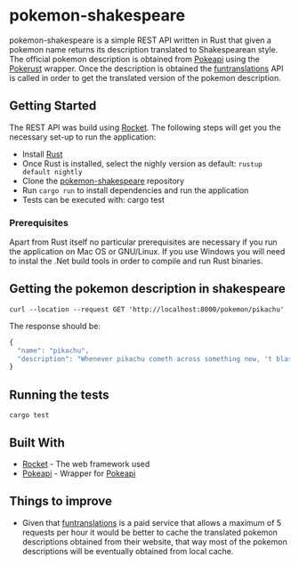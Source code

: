 # pokemon-shakespeare

pokemon-shakespeare is a simple REST API written in Rust that given a pokemon name returns its description translated to Shakespearean style. 
The official pokemon description is obtained from [Pokeapi](https://pokeapi.co/) using the [Pokerust](https://gitlab.com/lunik1/pokerust) wrapper. Once the description
is obtained the [funtranslations](https://funtranslations.com/api/shakespeare) API is called in order to get the translated version of the pokemon description.

## Getting Started

The REST API was build using [Rocket](https://rocket.rs/v0.4/). The following steps will get you the necessary set-up to run the application:
* Install [Rust](https://www.rust-lang.org/tools/install)
* Once Rust is installed, select the nighly version as default: `rustup default nightly`
* Clone the [pokemon-shakespeare](https://github.com/felipe07/pokemon-shakespeare/) repository
* Run `cargo run` to install dependencies and run the application
* Tests can be executed with: cargo test

### Prerequisites

Apart from Rust itself no particular prerequisites are necessary if you run the application on Mac OS or GNU/Linux. If you use Windows you will need to instal the .Net build tools in order to compile and run Rust binaries.

## Getting the pokemon description in shakespeare

`curl --location --request GET 'http://localhost:8000/pokemon/pikachu'`

The response should be:

```javascript
{
  "name": "pikachu",
  "description": "Whenever pikachu cometh across something new, 't blasts 't with a jolt of electricity. If 't be true thee cometh across ablackened berry,  't’s evidence yond this pokémon did misprision theintensity of its charge."
}
```

## Running the tests

`cargo test`

## Built With

* [Rocket](https://rocket.rs/v0.4/) - The web framework used
* [Pokeapi](https://pokeapi.co/) - Wrapper for [Pokeapi](https://pokeapi.co/)

## Things to improve

* Given that [funtranslations](https://funtranslations.com/api/shakespeare) is a paid service that allows a maximum of 5 requests per hour it would be better to cache the translated pokemon descriptions obtained from their website, that way most of the pokemon descriptions will be eventually obtained from local cache.


